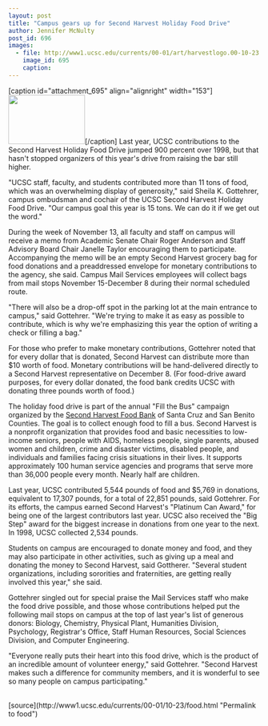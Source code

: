 ```yaml
---
layout: post
title: "Campus gears up for Second Harvest Holiday Food Drive"
author: Jennifer McNulty
post_id: 696
images:
  - file: http://www1.ucsc.edu/currents/00-01/art/harvestlogo.00-10-23.jpg
    image_id: 695
    caption: 
---
```


[caption id="attachment_695" align="alignright" width="153"]<a href="http://localhost/mysite/wp-content/uploads/2000/10/harvestlogo.00-10-23.jpg"><img class="size-full wp-image-695" src="http://localhost/mysite/wp-content/uploads/2000/10/harvestlogo.00-10-23.jpg" alt="" width="153" height="98" /></a>[/caption]
Last year, UCSC contributions to the Second Harvest Holiday Food Drive jumped 900 percent over 1998, but that hasn't stopped organizers of this year's drive from raising the bar still higher.
<p>
  "UCSC staff, faculty, and students contributed more than 11 tons of food, which was an overwhelming display of generosity," said Sheila K. Gottehrer, campus ombudsman and cochair of the UCSC Second Harvest Holiday Food Drive. "Our campus goal this year is 15 tons. We can do it if we get out the word."
</p>
<p>
  During the week of November 13, all faculty and staff on campus will receive a memo from Academic Senate Chair Roger Anderson and Staff Advisory Board Chair Janelle Taylor encouraging them to participate. Accompanying the memo will be an empty Second Harvest grocery bag for food donations and a preaddressed envelope for monetary contributions to the agency, she said. Campus Mail Services employees will collect bags from mail stops November 15-December 8 during their normal scheduled route.
</p>
<p>
  "There will also be a drop-off spot in the parking lot at the main entrance to campus," said Gottehrer. "We're trying to make it as easy as possible to contribute, which is why we're emphasizing this year the option of writing a check or filling a bag."
</p>
<p>
  For those who prefer to make monetary contributions, Gottehrer noted that for every dollar that is donated, Second Harvest can distribute more than $10 worth of food. Monetary contributions will be hand-delivered directly to a Second Harvest representative on December 8. (For food-drive award purposes, for every dollar donated, the food bank credits UCSC with donating three pounds worth of food.)
</p>
<p>
  The holiday food drive is part of the annual "Fill the Bus" campaign organized by the <a href="http://www.thefoodbank.org/">Second Harvest Food Bank</a> of Santa Cruz and San Benito Counties. The goal is to collect enough food to fill a bus. Second Harvest is a nonprofit organization that provides food and basic necessities to low-income seniors, people with AIDS, homeless people, single parents, abused women and children, crime and disaster victims, disabled people, and individuals and families facing crisis situations in their lives. It supports approximately 100 human service agencies and programs that serve more than 36,000 people every month. Nearly half are children.
</p>
<p>
  Last year, UCSC contributed 5,544 pounds of food and $5,769 in donations, equivalent to 17,307 pounds, for a total of 22,851 pounds, said Gottehrer. For its efforts, the campus earned Second Harvest's "Platinum Can Award," for being one of the largest contributors last year. UCSC also received the "Big Step" award for the biggest increase in donations from one year to the next. In 1998, UCSC collected 2,534 pounds.
</p>
<p>
  Students on campus are encouraged to donate money and food, and they may also participate in other activities, such as giving up a meal and donating the money to Second Harvest, said Gottherer. "Several student organizations, including sororities and fraternities, are getting really involved this year," she said.
</p>
<p>
  Gottehrer singled out for special praise the Mail Services staff who make the food drive possible, and those whose contributions helped put the following mail stops on campus at the top of last year's list of generous donors: Biology, Chemistry, Physical Plant, Humanities Division, Psychology, Registrar's Office, Staff Human Resources, Social Sciences Division, and Computer Engineering.
</p>
<p>
  "Everyone really puts their heart into this food drive, which is the product of an incredible amount of volunteer energy," said Gottehrer. "Second Harvest makes such a difference for community members, and it is wonderful to see so many people on campus participating."<br>
  <br>

</p>
[source](http://www1.ucsc.edu/currents/00-01/10-23/food.html "Permalink to food")
